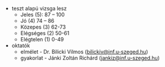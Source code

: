 - teszt alapú vizsga lesz
	- Jeles (5): 87 – 100   
	- Jó (4) 74 – 86  
	- Közepes (3) 62-73  
	- Elégséges (2) 50-61
	- Elégtelen (1) 0-49
- oktatók
	- elmélet - Dr. Bilicki Vilmos (bilickiv@inf.u-szeged.hu)
	- gyakorlat - Jánki Zoltán Richárd (jankiz@inf.u-szeged.hu)